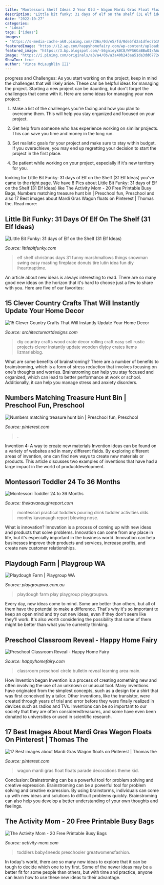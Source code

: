 ```yaml
---
title: "Montessori Shelf Ideas 2 Year Old ~ Wagon Mardi Gras Float Floats Parade Decorations Theme Kid"
description: "Little bit funky: 31 days of elf on the shelf (31 elf ideas)"
date: "2022-10-27"
categories:
- "ideas"
tags: ["ideas"]
images:
- "https://s-media-cache-ak0.pinimg.com/736x/0d/e5/fd/0de5fd2a1dfec7b1926b7e2c09edfcb0.jpg"
featuredImage: "https://i2.wp.com/happyhomefairy.com/wp-content/uploads/2014/08/classroom-31.jpg?resize=640%2C426&amp;ssl=1"
featured_image: "https://3.bp.blogspot.com/-S6gnieyk0C8/WPS6OaBBwOI/AAAAAAAAUnE/R22TS1onXXIYuOsvvwq3VA-bA11MCKzlgCLcB/w1200-h630-p-k-no-nu/IMG_3173.jpg"
image: "https://i.pinimg.com/originals/a3/a4/0b/a3a40b243aa51da3dd6772e8147134eb.jpg"
ShowToc: true
author: "Vince McLaughlin III"
---
```



progress and Challenges: As you start working on the project, keep in mind the challenges that will likely arise. These can be helpful ideas for managing the project.
Starting a new project can be daunting, but don't forget the challenges that come with it. Here are some ideas for managing your new project:
1. Make a list of the challenges you're facing and how you plan to overcome them. This will help you stay organized and focused on your project.

2. Get help from someone who has experience working on similar projects. This can save you time and money in the long run.

3. Set realistic goals for your project and make sure to stay within budget. If you overachieve, you may end up regretting your decision to start the project in the first place.

4. Be patient while working on your project, especially if it's new territory for you.

	

		
looking for Little Bit Funky: 31 days of Elf on the Shelf (31 Elf Ideas) you've came to the right page. We have 8 Pics about Little Bit Funky: 31 days of Elf on the Shelf (31 Elf Ideas) like The Activity Mom - 20 Free Printable Busy Bags, Numbers matching treasure hunt bin | Preschool fun, Preschool and also 17 Best images about Mardi Gras Wagon floats on Pinterest | Thomas the. Read more:
		
    
## Little Bit Funky: 31 Days Of Elf On The Shelf (31 Elf Ideas)

<img loading=lazy src="http://3.bp.blogspot.com/-QeYfh3YGf7o/UNsVsqiM8gI/AAAAAAAAQ9s/BNTjiKPn1ok/s1600/pk2.jpg" onerror="this.onerror=null;this.src='https://tse3.mm.bing.net/th?id=OIP.PWHHbzgUAQoMpcpSzyJSzAHaJv&amp;pid=15.1';" alt="Little Bit Funky: 31 days of Elf on the Shelf (31 Elf Ideas)">

_Source: littlebitfunky.com_

>elf shelf christmas days 31 funny marshmallows things snowman swing easy roasting fireplace donuts tire lutin idea fun diy iheartnaptime. 

	

An article about new ideas is always interesting to read. There are so many good new ideas on the horizon that it's hard to choose just a few to share with you. Here are five of our favorites: 

    
## 15 Clever Country Crafts That Will Instantly Update Your Home Decor

<img loading=lazy src="http://www.architectureartdesigns.com/wp-content/uploads/2018/01/15-Clever-Country-Crafts-That-Will-Instantly-Update-Your-Home-Decor-11.jpg" onerror="this.onerror=null;this.src='https://tse1.mm.bing.net/th?id=OIP.OtL2zM3A1IG_cSoJduQZbwHaRZ&amp;pid=15.1';" alt="15 Clever Country Crafts That Will Instantly Update Your Home Decor">

_Source: architectureartdesigns.com_

>diy country crafts wood crate decor rolling craft easy sell rustic projects clever instantly update wooden diyjoy crates items lizmarieblog. 

	

What are some benefits of brainstroming?
There are a number of benefits to brainstroming, which is a form of stress reduction that involves focusing on one's thoughts and worries. Brainstroming can help you stay focused and organized, which can lead to better performance at work or school. Additionally, it can help you manage stress and anxiety disorders.

    
## Numbers Matching Treasure Hunt Bin | Preschool Fun, Preschool

<img loading=lazy src="https://i.pinimg.com/originals/a3/a4/0b/a3a40b243aa51da3dd6772e8147134eb.jpg" onerror="this.onerror=null;this.src='https://tse4.mm.bing.net/th?id=OIP.3YkvmlMKIbqhMUAQnV5JnAHaJ4&amp;pid=15.1';" alt="Numbers matching treasure hunt bin | Preschool fun, Preschool">

_Source: pinterest.com_

>. 

	

Invention 4: A way to create new materials
Invention ideas can be found on a variety of websites and in many different fields. By exploring different areas of invention, one can find new ways to create new materials or products. This article discusses two examples of inventions that have had a large impact in the world of productdevelopment.

    
## Montessori Toddler 24 To 36 Months

<img loading=lazy src="https://3.bp.blogspot.com/-S6gnieyk0C8/WPS6OaBBwOI/AAAAAAAAUnE/R22TS1onXXIYuOsvvwq3VA-bA11MCKzlgCLcB/w1200-h630-p-k-no-nu/IMG_3173.jpg" onerror="this.onerror=null;this.src='https://tse1.mm.bing.net/th?id=OIP.C09HxCXDrXcxLYHD-EuOLgHaD4&amp;pid=15.1';" alt="Montessori Toddler 24 to 36 Months">

_Source: thekavanaughreport.com_

>montessori practical toddlers pouring drink toddler activities olds months kavanaugh report blowing nose. 

	

What is innovation?
Innovation is a process of coming up with new ideas and products that solve problems. Innovation can come from any place in life, but it's especially important in the business world. Innovation can help businesses improve their products and services, increase profits, and create new customer relationships.

    
## Playdough Farm | Playgroup WA

<img loading=lazy src="https://playgroupwa.com.au/wp-content/uploads/2015/08/Playdough-farm-for-web.jpg" onerror="this.onerror=null;this.src='https://tse2.mm.bing.net/th?id=OIP.8e3oWRvBxvgrEMPckbuqRAHaFj&amp;pid=15.1';" alt="Playdough Farm | Playgroup WA">

_Source: playgroupwa.com.au_

>playdough farm play playgroup playgroupwa. 

	

Every day, new ideas come to mind. Some are better than others, but all of them have the potential to make a difference. That's why it's so important to keep an open mind and try out new ideas, even if they don't seem like they'll work. It's also worth considering the possibility that some of them might be better than what you're currently thinking.

    
## Preschool Classroom Reveal - Happy Home Fairy

<img loading=lazy src="https://i2.wp.com/happyhomefairy.com/wp-content/uploads/2014/08/classroom-31.jpg?resize=640%2C426&amp;ssl=1" onerror="this.onerror=null;this.src='https://tse1.mm.bing.net/th?id=OIP.6czglN6z2_C4pQvBvMV6cAHaE7&amp;pid=15.1';" alt="Preschool Classroom Reveal - Happy Home Fairy">

_Source: happyhomefairy.com_

>classroom preschool circle bulletin reveal learning area main. 

	

How Invention began
Invention is a process of creating something new and often involving the use of an unknown or unusual tool. Many inventions have originated from the simplest concepts, such as a design for a shirt that was first conceived by a tailor. Other inventions, like the transistor, were created through years of trial and error before they were finally realized in devices such as radios and TVs. Inventions can be so important to our society that they are often consideredtreasures, and some have even been donated to universities or used in scientific research.

    
## 17 Best Images About Mardi Gras Wagon Floats On Pinterest | Thomas The

<img loading=lazy src="https://s-media-cache-ak0.pinimg.com/736x/0d/e5/fd/0de5fd2a1dfec7b1926b7e2c09edfcb0.jpg" onerror="this.onerror=null;this.src='https://tse1.mm.bing.net/th?id=OIP.8DV6GHn8W9SSiDBWCGYcJAHaJ3&amp;pid=15.1';" alt="17 Best images about Mardi Gras Wagon floats on Pinterest | Thomas the">

_Source: pinterest.com_

>wagon mardi gras float floats parade decorations theme kid. 

	

Conclusion: Brainstroming can be a powerful tool for problem solving and creative expression.
Brainstroming can be a powerful tool for problem solving and creative expression. By using brainstorms, individuals can come up with new ideas and solutions to difficult problems quickly. Brainstroming can also help you develop a better understanding of your own thoughts and feelings.

    
## The Activity Mom - 20 Free Printable Busy Bags

<img loading=lazy src="https://activity-mom.com/wp-content/uploads/2014/07/Printable-Busy-Bags.jpg" onerror="this.onerror=null;this.src='https://tse4.mm.bing.net/th?id=OIP.ashofAlLi40Un8kd_xOwYQHaLH&amp;pid=15.1';" alt="The Activity Mom - 20 Free Printable Busy Bags">

_Source: activity-mom.com_

>toddlers baby4needs preschooler greatwomensfashion. 

	

In today's world, there are so many new ideas to explore that it can be tough to decide which one to try first. Some of the newer ideas may be a better fit for some people than others, but with time and practice, anyone can learn how to use these new ideas to their advantage.

